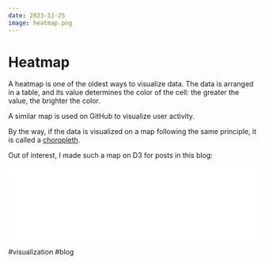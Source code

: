 ```yaml
---
date: 2023-12-25
image: heatmap.png
---
```


# Heatmap

A heatmap is one of the oldest ways to visualize data.
The data is arranged in a table, and its value determines the color of the cell: the greater the value, the brighter the color.

A similar map is used on GitHub to visualize user activity.

By the way, if the data is visualized on a map following the same principle, it is called a [choropleth](https://en.wikipedia.org/wiki/Choropleth_map).

Out of interest, I made such a map on D3 for posts in this blog:

<iframe src="/experiments/heatmap/"
    width="100%"
    height="auto"
    style="border: none;"
    onload="const viewBox = this.contentWindow.document.querySelector('svg').getAttribute('viewBox');
    const [x, y, width, height] = viewBox.split(',');
    this.style.aspectRatio = width / height;"
></iframe>

#visualization #blog
